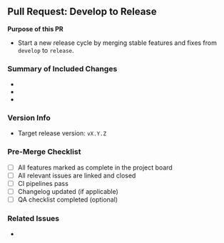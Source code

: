 ## Pull Request: Develop to Release

**Purpose of this PR**
- Start a new release cycle by merging stable features and fixes from `develop` to `release`.

### Summary of Included Changes
<!-- Brief description of the main features or fixes included -->
- 
- 
- 

### Version Info
- Target release version: `vX.Y.Z`

### Pre-Merge Checklist
- [ ] All features marked as complete in the project board
- [ ] All relevant issues are linked and closed
- [ ] CI pipelines pass
- [ ] Changelog updated (if applicable)
- [ ] QA checklist completed (optional)

### Related Issues
<!-- Use GitHub syntax: closes #123, fixes #456 -->
-

